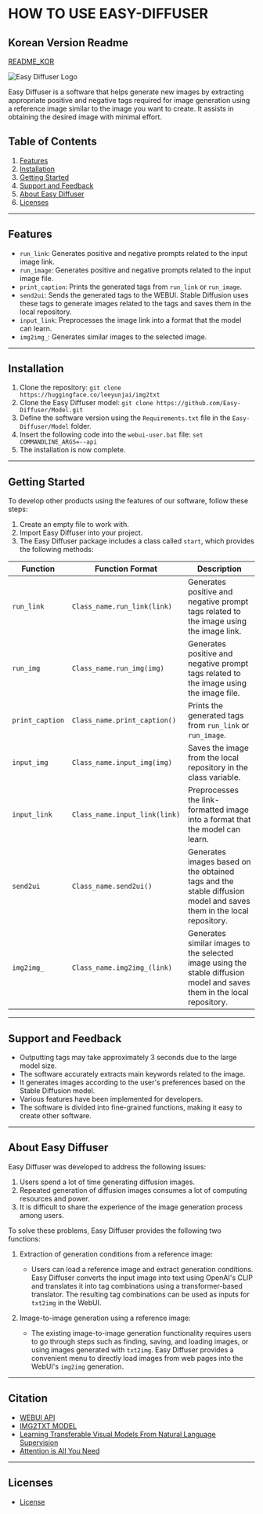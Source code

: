 # HOW TO USE EASY-DIFFUSER

## Korean Version Readme
[README_KOR](https://github.com/Easy-Diffuser/Model/blob/main/README_KOR.md)


![Easy Diffuser Logo](logo.png)

Easy Diffuser is a software that helps generate new images by extracting appropriate positive and negative tags required for image generation using a reference image similar to the image you want to create. It assists in obtaining the desired image with minimal effort.

## Table of Contents

1. [Features](#features)
2. [Installation](#installation)
3. [Getting Started](#getting-started)
4. [Support and Feedback](#support-and-feedback)
5. [About Easy Diffuser](#about-easy-diffuser)
6. [Licenses](#licenses)

---

## Features

- `run_link`: Generates positive and negative prompts related to the input image link.
- `run_image`: Generates positive and negative prompts related to the input image file.
- `print_caption`: Prints the generated tags from `run_link` or `run_image`.
- `send2ui`: Sends the generated tags to the WEBUI. Stable Diffusion uses these tags to generate images related to the tags and saves them in the local repository.
- `input_link`: Preprocesses the image link into a format that the model can learn.
- `img2img_`: Generates similar images to the selected image.

---

## Installation

1. Clone the repository: `git clone https://huggingface.co/leeyunjai/img2txt`
2. Clone the Easy Diffuser model: `git clone https://github.com/Easy-Diffuser/Model.git`
3. Define the software version using the `Requirements.txt` file in the `Easy-Diffuser/Model` folder.
4. Insert the following code into the `webui-user.bat` file: `set COMMANDLINE_ARGS=--api`
5. The installation is now complete.

---

## Getting Started

To develop other products using the features of our software, follow these steps:

1. Create an empty file to work with.
2. Import Easy Diffuser into your project.
3. The Easy Diffuser package includes a class called `start`, which provides the following methods:

| Function | Function Format | Description |
|----------|----------------|-------------|
| `run_link` | `Class_name.run_link(link)` | Generates positive and negative prompt tags related to the image using the image link. |
| `run_img` | `Class_name.run_img(img)` | Generates positive and negative prompt tags related to the image using the image file. |
| `print_caption` | `Class_name.print_caption()` | Prints the generated tags from `run_link` or `run_image`. |
| `input_img` | `Class_name.input_img(img)` | Saves the image from the local repository in the class variable. |
| `input_link` | `Class_name.input_link(link)` | Preprocesses the link-formatted image into a format that the model can learn. |
| `send2ui` | `Class_name.send2ui()` | Generates images based on the obtained tags and the stable diffusion model and saves them in the local repository. |
| `img2img_` | `Class_name.img2img_(link)` | Generates similar images to the selected image using the stable diffusion model and saves them in the local repository. |

---

## Support and Feedback

- Outputting tags may take approximately 3 seconds due to the large model size.
- The software accurately extracts main keywords related to the image.
- It generates images according to the user's preferences based on the Stable Diffusion model.
- Various features have been implemented for developers.
- The software is divided into fine-grained functions, making it easy to create other software.

---

## About Easy Diffuser

Easy Diffuser was developed to address the following issues:

1. Users spend a lot of time generating diffusion images.
2. Repeated generation of diffusion images consumes a lot of computing resources and power.
3. It is difficult to share the experience of the image generation process among users.

To solve these problems, Easy Diffuser provides the following two functions:

1. Extraction of generation conditions from a reference image:
   - Users can load a reference image and extract generation conditions. Easy Diffuser converts the input image into text using OpenAI's CLIP and translates it into tag combinations using a transformer-based translator. The resulting tag combinations can be used as inputs for `txt2img` in the WebUI.

2. Image-to-image generation using a reference image:
   - The existing image-to-image generation functionality requires users to go through steps such as finding, saving, and loading images, or using images generated with `txt2img`. Easy Diffuser provides a convenient menu to directly load images from web pages into the WebUI's `img2img` generation.

---

## Citation

- [WEBUI API](https://github.com/AUTOMATIC1111/stable-diffusion-webui)
- [IMG2TXT MODEL](https://huggingface.co/leeyunjai/img2txt)
- [Learning Transferable Visual Models From Natural Language Supervision](https://arxiv.org/pdf/2103.00020.pdf)
- [Attention is All You Need](https://arxiv.org/pdf/1706.03762.pdf)

---

## Licenses

- [License](https://github.com/Easy-Diffuser/Model/blob/main/LICENSE.md)
